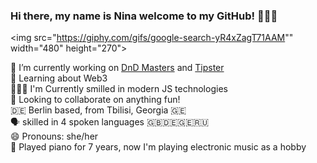 ### Hi there, my name is Nina welcome to my GitHub! 🙋🏻‍♀️

<img src="https://giphy.com/gifs/google-search-yR4xZagT71AAM"" width="480" height="270"> 


🔭 I’m currently working on [DnD Masters](https://github.com/ninabarbakadze/DnD-Masters) and [Tipster](https://github.com/ninabarbakadze/Tipster)<br>
🧠 Learning about Web3<br>
👩🏻‍💻 I'm Currently smilled in modern JS technologies<br> 
👀 Looking to collaborate on anything fun!<br> 
🇩🇪 Berlin based, from Tbilisi, Georgia 🇬🇪 <br>
🗣 skilled in 4 spoken languages 🇬🇧🇩🇪🇬🇪🇷🇺<br>
😄 Pronouns: she/her<br>
🎹 Played piano for 7 years, now I'm playing electronic music as a hobby<br>

